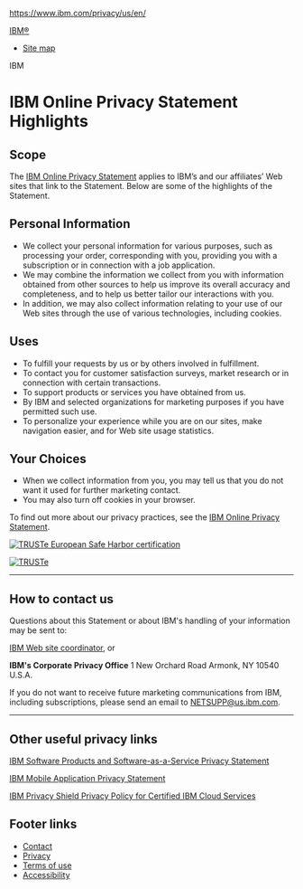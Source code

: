 https://www.ibm.com/privacy/us/en/

[IBM®](https://www.ibm.com/us/en/)

-   [Site map](https://www.ibm.com/sitemap/us/en/)

IBM

IBM Online Privacy Statement Highlights
=======================================

Scope
-----

The [IBM Online Privacy Statement](/privacy/details/us/en/) applies to IBM’s and our affiliates’ Web sites that link to the Statement. Below are some of the highlights of the Statement.

Personal Information
--------------------

-   We collect your personal information for various purposes, such as processing your order, corresponding with you, providing you with a subscription or in connection with a job application.
-   We may combine the information we collect from you with information obtained from other sources to help us improve its overall accuracy and completeness, and to help us better tailor our interactions with you.
-   In addition, we may also collect information relating to your use of our Web sites through the use of various technologies, including cookies.

Uses
----

-   To fulfill your requests by us or by others involved in fulfillment.
-   To contact you for customer satisfaction surveys, market research or in connection with certain transactions.
-   To support products or services you have obtained from us.
-   By IBM and selected organizations for marketing purposes if you have permitted such use.
-   To personalize your experience while you are on our sites, make navigation easier, and for Web site usage statistics.

Your Choices
------------

-   When we collect information from you, you may tell us that you do not want it used for further marketing contact.
-   You may also turn off cookies in your browser.

To find out more about our privacy practices, see the [IBM Online Privacy Statement](/privacy/details/us/en/).

[![TRUSTe European Safe Harbor certification](//privacy-policy.truste.com/privacy-seal/IBM/seal?rid=89bd2307-7ebd-40bb-a84d-91ef4d151111)](//privacy.truste.com/privacy-seal/IBM/validation?rid=89bd2307-7ebd-40bb-a84d-91ef4d151111 "TRUSTe European Safe Harbor certification")

[![TRUSTe](//privacy-policy.truste.com/privacy-seal/seal?rid=2dcc81c1-9e23-41b2-bd96-ce03a506b0b8)](//privacy.truste.com/privacy-seal/validation?rid=2dcc81c1-9e23-41b2-bd96-ce03a506b0b8)

------------------------------------------------------------------------

How to contact us
-----------------

Questions about this Statement or about IBM's handling of your information may be sent to:

[IBM Web site coordinator](http://www.ibm.com/scripts/contact/contact/us/en/privacy/), or

**IBM's Corporate Privacy Office**
1 New Orchard Road
Armonk, NY 10540
U.S.A.

If you do not want to receive future marketing communications from IBM, including subscriptions, please send an email to <NETSUPP@us.ibm.com>.

------------------------------------------------------------------------

Other useful privacy links
--------------------------

<a href="http://www.ibm.com/software/info/product-privacy/" class="ibm-forward-link">IBM Software Products and Software-as-a-Service Privacy Statement</a>

<a href="/privacy/mobile/us/en/index.html" class="ibm-forward-link">IBM Mobile Application Privacy Statement</a>

<a href="/privacy/details/us/en/privacy_shield.html" class="ibm-forward-link">IBM Privacy Shield Privacy Policy for Certified IBM Cloud Services</a>

Footer links
------------

-   [Contact](https://www.ibm.com/contact/us/en/)
-   [Privacy](https://www.ibm.com/privacy/us/en/)
-   [Terms of use](https://www.ibm.com/legal/us/en/)
-   [Accessibility](https://www.ibm.com/accessibility/us/en/)


